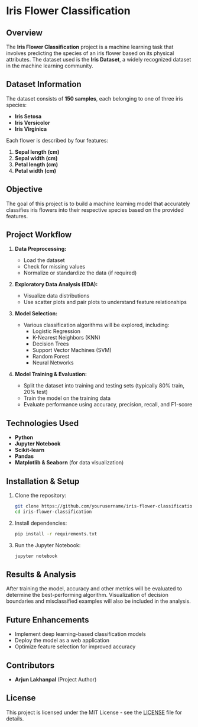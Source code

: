 # Iris Flower Classification

## Overview
The **Iris Flower Classification** project is a machine learning task that involves predicting the species of an iris flower based on its physical attributes. The dataset used is the **Iris Dataset**, a widely recognized dataset in the machine learning community.

## Dataset Information
The dataset consists of **150 samples**, each belonging to one of three iris species:
- **Iris Setosa**
- **Iris Versicolor**
- **Iris Virginica**

Each flower is described by four features:
1. **Sepal length (cm)**
2. **Sepal width (cm)**
3. **Petal length (cm)**
4. **Petal width (cm)**

## Objective
The goal of this project is to build a machine learning model that accurately classifies iris flowers into their respective species based on the provided features.

## Project Workflow
1. **Data Preprocessing:**
   - Load the dataset
   - Check for missing values
   - Normalize or standardize the data (if required)

2. **Exploratory Data Analysis (EDA):**
   - Visualize data distributions
   - Use scatter plots and pair plots to understand feature relationships

3. **Model Selection:**
   - Various classification algorithms will be explored, including:
     - Logistic Regression
     - K-Nearest Neighbors (KNN)
     - Decision Trees
     - Support Vector Machines (SVM)
     - Random Forest
     - Neural Networks

4. **Model Training & Evaluation:**
   - Split the dataset into training and testing sets (typically 80% train, 20% test)
   - Train the model on the training data
   - Evaluate performance using accuracy, precision, recall, and F1-score

## Technologies Used
- **Python**
- **Jupyter Notebook**
- **Scikit-learn**
- **Pandas**
- **Matplotlib & Seaborn** (for data visualization)

## Installation & Setup
1. Clone the repository:
   ```sh
   git clone https://github.com/yourusername/iris-flower-classification.git
   cd iris-flower-classification
   ```
2. Install dependencies:
   ```sh
   pip install -r requirements.txt
   ```
3. Run the Jupyter Notebook:
   ```sh
   jupyter notebook
   ```

## Results & Analysis
After training the model, accuracy and other metrics will be evaluated to determine the best-performing algorithm. Visualization of decision boundaries and misclassified examples will also be included in the analysis.

## Future Enhancements
- Implement deep learning-based classification models
- Deploy the model as a web application
- Optimize feature selection for improved accuracy

## Contributors
- **Arjun Lakhanpal** (Project Author)

## License
This project is licensed under the MIT License - see the [LICENSE](LICENSE) file for details.

